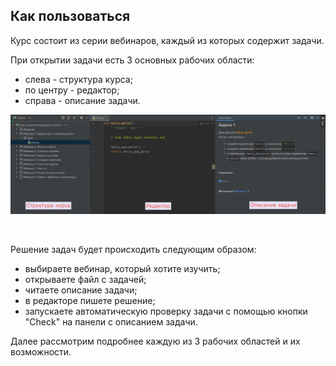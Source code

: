 <html>
<p>
<head>
  <meta charset="utf-8" />
  <style>
   .colortext {
    color: orange;
   }
  </style>
 </head>
<h2>Как пользоваться</h2>
<p>Курс состоит из серии вебинаров, каждый из которых содержит задачи.
<p>При открытии задачи есть 3 основных рабочих области:</p>
<ul>
<li>слева - структура курса;</li>
<li>по центру - редактор;</li>
<li>справа - описание задачи.</li>
</ul>
<p><img src="test_file/img.png" width="1000"></p>

<br>
<p>Решение задач будет происходить следующим образом:
<ul>
<li>выбираете вебинар, который хотите изучить;</li>
<li>открываете файл с задачей;</li>
<li>читаете описание задачи;</li>
<li>в редакторе пишете решение;</li>
<li>запускаете автоматическую проверку задачи с помощью кнопки "Сheck" на панели с описанием задачи.</li>
</ul>
<p>Далее рассмотрим подробнее каждую из 3 рабочих областей и их возможности.</p>





</html>